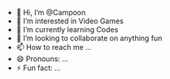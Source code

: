 - 👋 Hi, I’m @Campoon
- 👀 I’m interested in Video Games
- 🌱 I’m currently learning Codes
- 💞️ I’m looking to collaborate on anything fun
- 📫 How to reach me ...
- 😄 Pronouns: ...
- ⚡ Fun fact: ...

<!---
Campoon/Campoon is a ✨ special ✨ repository because its `README.md` (this file) appears on your GitHub profile.
You can click the Preview link to take a look at your changes.
--->
